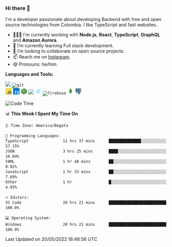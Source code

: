 ### Hi there 👋

I'm a developer passionate about developing Backend with free and open source technologies from Colombia. I like TypeScript and fast websites.

- 👨🏽‍💻 I'm currently working with **Node.js**, **React**, **TypeScript**, **GraphQL** and **Amazon Aurora**.
- 🌱 I’m currently learning Full stack development.
- 🚀 I’m looking to collaborate on open source projects.
- 📫   Reach me on [Instagram](https://instagram.com/nexckycort).
- 😄  Pronouns: he/him.

**Languages and Tools:**  

<code><img height="20"  src="https://upload.wikimedia.org/wikipedia/commons/2/2d/Visual_Studio_Code_1.18_icon.svg"></code>
<code><img src="https://www.vectorlogo.zone/logos/git-scm/git-scm-icon.svg" alt="git" height="20"/> </code>
<code><img height="20" src="https://raw.githubusercontent.com/github/explore/80688e429a7d4ef2fca1e82350fe8e3517d3494d/topics/javascript/javascript.png"></code>
<code><img height="20" src="https://raw.githubusercontent.com/github/explore/80688e429a7d4ef2fca1e82350fe8e3517d3494d/topics/typescript/typescript.png"></code>
<code><img height="20" src="https://raw.githubusercontent.com/github/explore/80688e429a7d4ef2fca1e82350fe8e3517d3494d/topics/nodejs/nodejs.png"></code>
<code><img height="20" src="https://deno.land/logo.svg"></code>
<code><img height="20" src="https://raw.githubusercontent.com/github/explore/80688e429a7d4ef2fca1e82350fe8e3517d3494d/topics/react/react.png"></code>
<code><img src="https://www.vectorlogo.zone/logos/firebase/firebase-icon.svg" alt="firebase"  height="20"/></code>
<code><img src="https://raw.githubusercontent.com/devicons/devicon/master/icons/mongodb/mongodb-original.svg"  height="20"/></code>
<code><img src="https://raw.githubusercontent.com/devicons/devicon/master/icons/postgresql/postgresql-original.svg" height="20"/></code>

<!--START_SECTION:waka-->
![Code Time](http://img.shields.io/badge/Code%20Time-0%20secs-blue)

📊 **This Week I Spent My Time On** 

```text
⌚︎ Time Zone: America/Bogota

💬 Programming Languages: 
TypeScript               11 hrs 37 mins      ██████████████░░░░░░░░░░░   57.15% 
JSON                     3 hrs 25 mins       ████░░░░░░░░░░░░░░░░░░░░░   16.84% 
YAML                     1 hr 48 mins        ██░░░░░░░░░░░░░░░░░░░░░░░   8.92% 
JavaScript               1 hr 33 mins        ██░░░░░░░░░░░░░░░░░░░░░░░   7.69% 
Other                    1 hr                █░░░░░░░░░░░░░░░░░░░░░░░░   4.93%

🔥 Editors: 
VS Code                  20 hrs 21 mins      █████████████████████████   100.0%

💻 Operating System: 
Windows                  20 hrs 21 mins      █████████████████████████   100.0%

```


 Last Updated on 20/05/2022 18:48:56 UTC
<!--END_SECTION:waka-->
